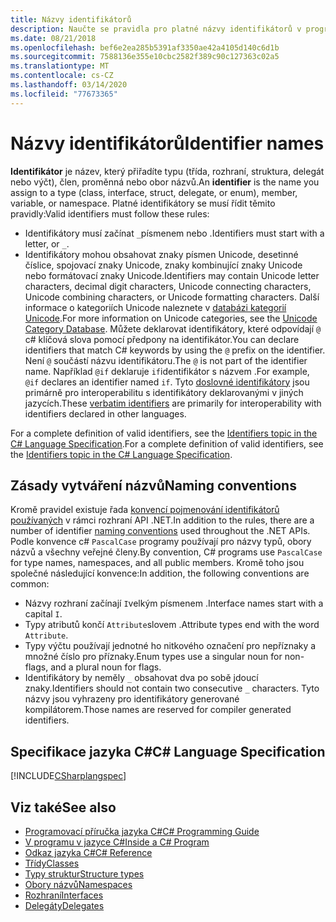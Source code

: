 ```yaml
---
title: Názvy identifikátorů
description: Naučte se pravidla pro platné názvy identifikátorů v programovacím jazyce C#.
ms.date: 08/21/2018
ms.openlocfilehash: bef6e2ea285b5391af3350ae42a4105d140c6d1b
ms.sourcegitcommit: 7588136e355e10cbc2582f389c90c127363c02a5
ms.translationtype: MT
ms.contentlocale: cs-CZ
ms.lasthandoff: 03/14/2020
ms.locfileid: "77673365"
---
```

# <a name="identifier-names"></a><span data-ttu-id="9f7fc-103">Názvy identifikátorů</span><span class="sxs-lookup"><span data-stu-id="9f7fc-103">Identifier names</span></span>

<span data-ttu-id="9f7fc-104">**Identifikátor** je název, který přiřadíte typu (třída, rozhraní, struktura, delegát nebo výčt), člen, proměnná nebo obor názvů.</span><span class="sxs-lookup"><span data-stu-id="9f7fc-104">An **identifier** is the name you assign to a type (class, interface, struct, delegate, or enum), member, variable, or namespace.</span></span> <span data-ttu-id="9f7fc-105">Platné identifikátory se musí řídit těmito pravidly:</span><span class="sxs-lookup"><span data-stu-id="9f7fc-105">Valid identifiers must follow these rules:</span></span>

- <span data-ttu-id="9f7fc-106">Identifikátory musí začínat `_`písmenem nebo .</span><span class="sxs-lookup"><span data-stu-id="9f7fc-106">Identifiers must start with a letter, or `_`.</span></span>
- <span data-ttu-id="9f7fc-107">Identifikátory mohou obsahovat znaky písmen Unicode, desetinné číslice, spojovací znaky Unicode, znaky kombinující znaky Unicode nebo formátovací znaky Unicode.</span><span class="sxs-lookup"><span data-stu-id="9f7fc-107">Identifiers may contain Unicode letter characters, decimal digit characters, Unicode connecting characters, Unicode combining characters, or Unicode formatting characters.</span></span> <span data-ttu-id="9f7fc-108">Další informace o kategoriích Unicode naleznete v [databázi kategorií Unicode](https://www.unicode.org/reports/tr44/).</span><span class="sxs-lookup"><span data-stu-id="9f7fc-108">For more information on Unicode categories, see the [Unicode Category Database](https://www.unicode.org/reports/tr44/).</span></span>
<span data-ttu-id="9f7fc-109">Můžete deklarovat identifikátory, které odpovídají `@` c# klíčová slova pomocí předpony na identifikátor.</span><span class="sxs-lookup"><span data-stu-id="9f7fc-109">You can declare identifiers that match C# keywords by using the `@` prefix on the identifier.</span></span> <span data-ttu-id="9f7fc-110">Není `@` součástí názvu identifikátoru.</span><span class="sxs-lookup"><span data-stu-id="9f7fc-110">The `@` is not part of the identifier name.</span></span> <span data-ttu-id="9f7fc-111">Například `@if` deklaruje `if`identifikátor s názvem .</span><span class="sxs-lookup"><span data-stu-id="9f7fc-111">For example, `@if` declares an identifier named `if`.</span></span> <span data-ttu-id="9f7fc-112">Tyto [doslovné identifikátory](../../language-reference/tokens/verbatim.md) jsou primárně pro interoperabilitu s identifikátory deklarovanými v jiných jazycích.</span><span class="sxs-lookup"><span data-stu-id="9f7fc-112">These [verbatim identifiers](../../language-reference/tokens/verbatim.md) are primarily for interoperability with identifiers declared in other languages.</span></span>

<span data-ttu-id="9f7fc-113">For a complete definition of valid identifiers, see the [Identifiers topic in the C# Language Specification](../../../../_csharplang/spec/lexical-structure.md#identifiers).</span><span class="sxs-lookup"><span data-stu-id="9f7fc-113">For a complete definition of valid identifiers, see the [Identifiers topic in the C# Language Specification](../../../../_csharplang/spec/lexical-structure.md#identifiers).</span></span>

## <a name="naming-conventions"></a><span data-ttu-id="9f7fc-114">Zásady vytváření názvů</span><span class="sxs-lookup"><span data-stu-id="9f7fc-114">Naming conventions</span></span>

<span data-ttu-id="9f7fc-115">Kromě pravidel existuje řada [konvencí pojmenování identifikátorů používaných](../../../standard/design-guidelines/naming-guidelines.md) v rámci rozhraní API .NET.</span><span class="sxs-lookup"><span data-stu-id="9f7fc-115">In addition to the rules, there are a number of identifier [naming conventions](../../../standard/design-guidelines/naming-guidelines.md) used throughout the .NET APIs.</span></span> <span data-ttu-id="9f7fc-116">Podle konvence c# `PascalCase` programy používají pro názvy typů, obory názvů a všechny veřejné členy.</span><span class="sxs-lookup"><span data-stu-id="9f7fc-116">By convention, C# programs use `PascalCase` for type names, namespaces, and all public members.</span></span> <span data-ttu-id="9f7fc-117">Kromě toho jsou společné následující konvence:</span><span class="sxs-lookup"><span data-stu-id="9f7fc-117">In addition, the following conventions are common:</span></span>

- <span data-ttu-id="9f7fc-118">Názvy rozhraní začínají `I`velkým písmenem .</span><span class="sxs-lookup"><span data-stu-id="9f7fc-118">Interface names start with a capital `I`.</span></span>
- <span data-ttu-id="9f7fc-119">Typy atributů končí `Attribute`slovem .</span><span class="sxs-lookup"><span data-stu-id="9f7fc-119">Attribute types end with the word `Attribute`.</span></span>
- <span data-ttu-id="9f7fc-120">Typy výčtu používají jednotné ho nitkového označení pro nepříznaky a množné číslo pro příznaky.</span><span class="sxs-lookup"><span data-stu-id="9f7fc-120">Enum types use a singular noun for non-flags, and a plural noun for flags.</span></span>
- <span data-ttu-id="9f7fc-121">Identifikátory by neměly `_` obsahovat dva po sobě jdoucí znaky.</span><span class="sxs-lookup"><span data-stu-id="9f7fc-121">Identifiers should not contain two consecutive `_` characters.</span></span> <span data-ttu-id="9f7fc-122">Tyto názvy jsou vyhrazeny pro identifikátory generované kompilátorem.</span><span class="sxs-lookup"><span data-stu-id="9f7fc-122">Those names are reserved for compiler generated identifiers.</span></span>

## <a name="c-language-specification"></a><span data-ttu-id="9f7fc-123">Specifikace jazyka C#</span><span class="sxs-lookup"><span data-stu-id="9f7fc-123">C# Language Specification</span></span>

[!INCLUDE[CSharplangspec](~/includes/csharplangspec-md.md)]  
  
## <a name="see-also"></a><span data-ttu-id="9f7fc-124">Viz také</span><span class="sxs-lookup"><span data-stu-id="9f7fc-124">See also</span></span>

- [<span data-ttu-id="9f7fc-125">Programovací příručka jazyka C#</span><span class="sxs-lookup"><span data-stu-id="9f7fc-125">C# Programming Guide</span></span>](../index.md)
- [<span data-ttu-id="9f7fc-126">V programu v jazyce C#</span><span class="sxs-lookup"><span data-stu-id="9f7fc-126">Inside a C# Program</span></span>](./index.md)
- [<span data-ttu-id="9f7fc-127">Odkaz jazyka C#</span><span class="sxs-lookup"><span data-stu-id="9f7fc-127">C# Reference</span></span>](../../language-reference/index.md)
- [<span data-ttu-id="9f7fc-128">Třídy</span><span class="sxs-lookup"><span data-stu-id="9f7fc-128">Classes</span></span>](../classes-and-structs/classes.md)
- [<span data-ttu-id="9f7fc-129">Typy struktur</span><span class="sxs-lookup"><span data-stu-id="9f7fc-129">Structure types</span></span>](../../language-reference/builtin-types/struct.md)
- [<span data-ttu-id="9f7fc-130">Obory názvů</span><span class="sxs-lookup"><span data-stu-id="9f7fc-130">Namespaces</span></span>](../namespaces/index.md)
- [<span data-ttu-id="9f7fc-131">Rozhraní</span><span class="sxs-lookup"><span data-stu-id="9f7fc-131">Interfaces</span></span>](../interfaces/index.md)
- [<span data-ttu-id="9f7fc-132">Delegáty</span><span class="sxs-lookup"><span data-stu-id="9f7fc-132">Delegates</span></span>](../delegates/index.md)
